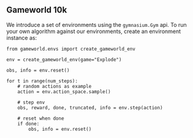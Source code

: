 ## Gameworld 10k

We introduce a set of environments using the `gymnasium.Gym` api. To run your own algorithm against our environments, create an environment instance as:

```
from gameworld.envs import create_gameworld_env

env = create_gameworld_env(game="Explode")

obs, info = env.reset()

for t in range(num_steps):
    # random actions as example
    action = env.action_space.sample()

    # step env
    obs, reward, done, truncated, info = env.step(action)

    # reset when done
    if done:
        obs, info = env.reset()

```
